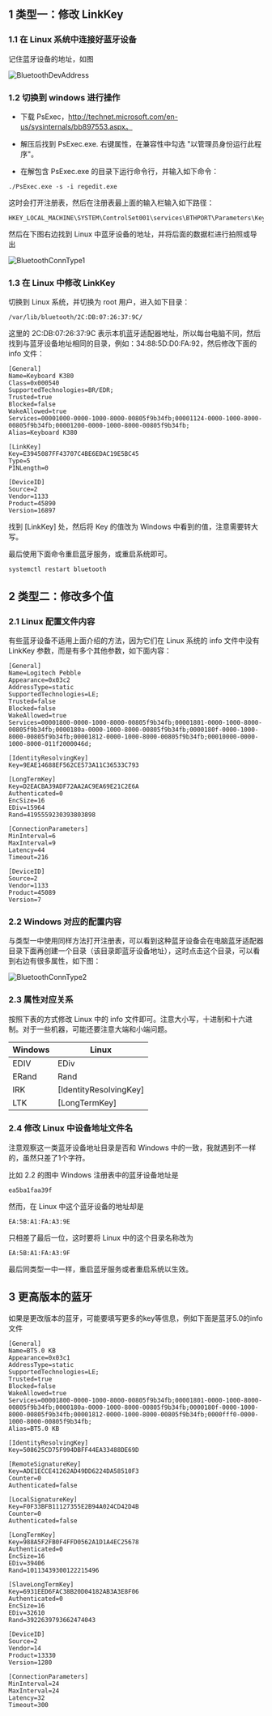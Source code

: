 

## 1 类型一：修改 LinkKey

### 1.1 在 Linux 系统中连接好蓝牙设备

记住蓝牙设备的地址，如图

![BluetoothDevAddress](../static/image/BluetoothDevAddress.png)

### 1.2 切换到 windows 进行操作

- 下载 PsExec，http://technet.microsoft.com/en-us/sysinternals/bb897553.aspx。

- 解压后找到 PsExec.exe. 右键属性，在兼容性中勾选 "以管理员身份运行此程序"。

- 在解包含 PsExec.exe 的目录下运行命令行，并输入如下命令：

```shell
./PsExec.exe -s -i regedit.exe
```

这时会打开注册表，然后在注册表最上面的输入栏输入如下路径：

```
HKEY_LOCAL_MACHINE\SYSTEM\ControlSet001\services\BTHPORT\Parameters\Keys
```

然后在下图右边找到 Linux 中蓝牙设备的地址，并将后面的数据栏进行拍照或导出

![BluetoothConnType1](../static/image/BluetoothConnType1.png)

### 1.3 在 Linux 中修改 LinkKey

切换到 Linux 系统，并切换为 root 用户，进入如下目录：

```
/var/lib/bluetooth/2C:DB:07:26:37:9C/
```

这里的 2C:DB:07:26:37:9C 表示本机蓝牙适配器地址，所以每台电脑不同，然后找到与蓝牙设备地址相同的目录，例如：34:88:5D:D0:FA:92，然后修改下面的 info 文件：

```
[General]
Name=Keyboard K380
Class=0x000540
SupportedTechnologies=BR/EDR;
Trusted=true
Blocked=false
WakeAllowed=true
Services=00001000-0000-1000-8000-00805f9b34fb;00001124-0000-1000-8000-00805f9b34fb;00001200-0000-1000-8000-00805f9b34fb;
Alias=Keyboard K380

[LinkKey]
Key=E3945087FF43707C4BE6EDAC19E5BC45
Type=5
PINLength=0

[DeviceID]
Source=2
Vendor=1133
Product=45890
Version=16897

```

找到 [LinkKey] 处，然后将 Key 的值改为 Windows 中看到的值，注意需要转大写。

最后使用下面命令重启蓝牙服务，或重启系统即可。

```shell
systemctl restart bluetooth
```



## 2 类型二：修改多个值

### 2.1 Linux 配置文件内容

有些蓝牙设备不适用上面介绍的方法，因为它们在 Linux 系统的 info 文件中没有 LinkKey 参数，而是有多个其他参数，如下面内容：

```
[General]
Name=Logitech Pebble
Appearance=0x03c2
AddressType=static
SupportedTechnologies=LE;
Trusted=false
Blocked=false
WakeAllowed=true
Services=00001800-0000-1000-8000-00805f9b34fb;00001801-0000-1000-8000-00805f9b34fb;0000180a-0000-1000-8000-00805f9b34fb;0000180f-0000-1000-8000-00805f9b34fb;00001812-0000-1000-8000-00805f9b34fb;00010000-0000-1000-8000-011f2000046d;

[IdentityResolvingKey]
Key=9EAE14688EF562CE573A11C36533C793

[LongTermKey]
Key=D2EACBA39ADF72AA2AC9EA69E21C2E6A
Authenticated=0
EncSize=16
EDiv=15964
Rand=4195559230393803898

[ConnectionParameters]
MinInterval=6
MaxInterval=9
Latency=44
Timeout=216

[DeviceID]
Source=2
Vendor=1133
Product=45089
Version=7

```



### 2.2 Windows 对应的配置内容

与类型一中使用同样方法打开注册表，可以看到这种蓝牙设备会在电脑蓝牙适配器目录下面再创建一个目录（该目录即蓝牙设备地址），这时点击这个目录，可以看到右边有很多属性，如下图：

![BluetoothConnType2](../static/image/BluetoothConnType2.png) 



### 2.3 属性对应关系

按照下表的方式修改 Linux 中的 info 文件即可。注意大小写，十进制和十六进制。对于一些机器，可能还要注意大端和小端问题。

| Windows | Linux                  |
| ------- | ---------------------- |
| EDIV    | EDiv                   |
| ERand   | Rand                   |
| IRK     | [IdentityResolvingKey] |
| LTK     | [LongTermKey]          |

### 2.4 修改 Linux 中设备地址文件名

注意观察这一类蓝牙设备地址目录是否和 Windows 中的一致，我就遇到不一样的，虽然只差了1个字符。

比如 2.2 的图中 Windows 注册表中的蓝牙设备地址是

```
ea5ba1faa39f
```

然而，在 Linux 中这个蓝牙设备的地址却是

```
EA:5B:A1:FA:A3:9E
```

只相差了最后一位，这时要将 Linux 中的这个目录名称改为

```
EA:5B:A1:FA:A3:9F
```

最后同类型一中一样，重启蓝牙服务或者重启系统以生效。



## 3 更高版本的蓝牙

如果是更改版本的蓝牙，可能要填写更多的key等信息，例如下面是蓝牙5.0的info文件

```
[General]
Name=BT5.0 KB
Appearance=0x03c1
AddressType=static
SupportedTechnologies=LE;
Trusted=true
Blocked=false
WakeAllowed=true
Services=00001800-0000-1000-8000-00805f9b34fb;00001801-0000-1000-8000-00805f9b34fb;0000180a-0000-1000-8000-00805f9b34fb;0000180f-0000-1000-8000-00805f9b34fb;00001812-0000-1000-8000-00805f9b34fb;0000fff0-0000-1000-8000-00805f9b34fb;
Alias=BT5.0 KB

[IdentityResolvingKey]
Key=508625CD75F994DBFF44EA33488DE69D

[RemoteSignatureKey]
Key=ADE1ECCE41262AD49DD6224DA58510F3
Counter=0
Authenticated=false

[LocalSignatureKey]
Key=F0F33BFB11127355E2B94A024CD42D4B
Counter=0
Authenticated=false

[LongTermKey]
Key=988A5F2FB0F4FFD0562A1D1A4EC25678
Authenticated=0
EncSize=16
EDiv=39406
Rand=10113439300122215496

[SlaveLongTermKey]
Key=6931EED6FAC38B20D04182AB3A3E8F06
Authenticated=0
EncSize=16
EDiv=32610
Rand=3922639793662474043

[DeviceID]
Source=2
Vendor=14
Product=13330
Version=1280

[ConnectionParameters]
MinInterval=24
MaxInterval=24
Latency=32
Timeout=300

```

